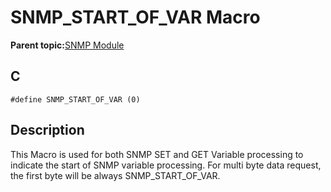 # SNMP\_START\_OF\_VAR Macro

**Parent topic:**[SNMP Module](GUID-7764E81C-8FC9-4B3E-8830-255BDE678AA0.md)

## C

```
#define SNMP_START_OF_VAR (0)
```

## Description

This Macro is used for both SNMP SET and GET Variable processing to indicate the start of SNMP variable processing. For multi byte data request, the first byte will be always SNMP\_START\_OF\_VAR.

